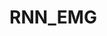 # RNN_EMG

<p align="center"
<img src="https://github.com/jamesheald/RNN_EMG/blob/main/RNN_EMG.png" width="1306.8" height="590.4">
<!--<img src="https://github.com/jamesheald/RNN_EMG/blob/main/RNN_EMG.png" width="633.5000" height="361.0000">-->
</p>
